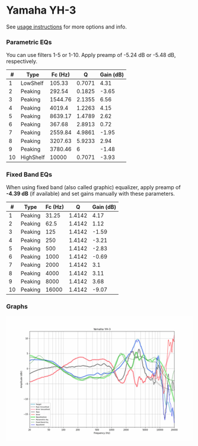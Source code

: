 # Yamaha YH-3
See [usage instructions](https://github.com/jaakkopasanen/AutoEq#usage) for more options and info.

### Parametric EQs
You can use filters 1-5 or 1-10. Apply preamp of -5.24 dB or -5.48 dB, respectively.

|   # | Type      |   Fc (Hz) |      Q |   Gain (dB) |
|-----|-----------|-----------|--------|-------------|
|   1 | LowShelf  |    105.33 | 0.7071 |        4.31 |
|   2 | Peaking   |    292.54 | 0.1825 |       -3.65 |
|   3 | Peaking   |   1544.76 | 2.1355 |        6.56 |
|   4 | Peaking   |   4019.4  | 1.2263 |        4.15 |
|   5 | Peaking   |   8639.17 | 1.4789 |        2.62 |
|   6 | Peaking   |    367.68 | 2.8913 |        0.72 |
|   7 | Peaking   |   2559.84 | 4.9861 |       -1.95 |
|   8 | Peaking   |   3207.63 | 5.9233 |        2.94 |
|   9 | Peaking   |   3780.46 | 6      |       -1.48 |
|  10 | HighShelf |  10000    | 0.7071 |       -3.93 |

### Fixed Band EQs
When using fixed band (also called graphic) equalizer, apply preamp of **-4.39 dB** (if available) and set gains manually with these parameters.

|   # | Type    |   Fc (Hz) |      Q |   Gain (dB) |
|-----|---------|-----------|--------|-------------|
|   1 | Peaking |     31.25 | 1.4142 |        4.17 |
|   2 | Peaking |     62.5  | 1.4142 |        1.12 |
|   3 | Peaking |    125    | 1.4142 |       -1.59 |
|   4 | Peaking |    250    | 1.4142 |       -3.21 |
|   5 | Peaking |    500    | 1.4142 |       -2.83 |
|   6 | Peaking |   1000    | 1.4142 |       -0.69 |
|   7 | Peaking |   2000    | 1.4142 |        3.1  |
|   8 | Peaking |   4000    | 1.4142 |        3.11 |
|   9 | Peaking |   8000    | 1.4142 |        3.68 |
|  10 | Peaking |  16000    | 1.4142 |       -9.07 |

### Graphs
![](./Yamaha%20YH-3.png)
